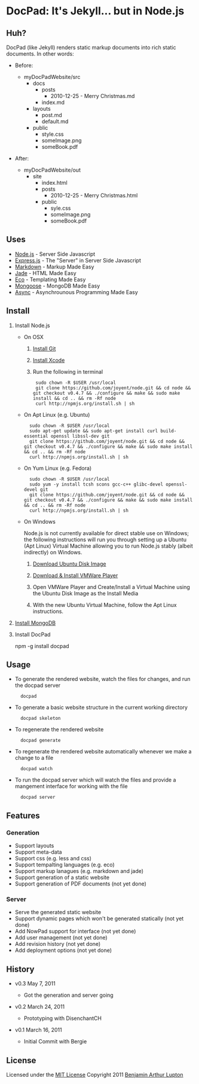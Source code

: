 # DocPad: It's Jekyll... but in Node.js


## Huh?

DocPad (like Jekyll) renders static markup documents into rich static documents. In other words:

- Before:

	- myDocPadWebsite/src
		- docs
			- posts
				- 2010-12-25 - Merry Christmas.md
			- index.md
		- layouts
			- post.md
			- default.md
		- public
			- style.css
			- someImage.png
			- someBook.pdf

- After:

	- myDocPadWebsite/out
		- site
			- index.html
			- posts
				- 2010-12-25 - Merry Christmas.html
			- public
				- syle.css
				- someImage.png
				- someBook.pdf


## Uses

* [Node.js](http://nodejs.org) - Server Side Javascript
* [Express.js](http://expressjs.com/) - The "Server" in Server Side Javascript
* [Markdown](http://daringfireball.net/projects/markdown/basics) - Markup Made Easy
* [Jade](https://github.com/visionmedia/jade) - HTML Made Easy
* [Eco](https://github.com/sstephenson/eco) - Templating Made Easy
* [Mongoose](https://github.com/learnboost/mongoose/) - MongoDB Made Easy
* [Async](https://github.com/caolan/async) - Asynchrounous Programming Made Easy


## Install

1. Install Node.js

	- On OSX
		
		1. [Install Git](http://git-scm.com/download)

		2. [Install Xcode](http://itunes.apple.com/us/app/xcode/id422352214?mt=12&ls=1)

		3. Run the following in terminal
			
				sudo chown -R $USER /usr/local
				git clone https://github.com/joyent/node.git && cd node && git checkout v0.4.7 && ./configure && make && sudo make install && cd .. && rm -Rf node
				curl http://npmjs.org/install.sh | sh
		
	- On Apt Linux (e.g. Ubuntu)

			sudo chown -R $USER /usr/local
			sudo apt-get update && sudo apt-get install curl build-essential openssl libssl-dev git
			git clone https://github.com/joyent/node.git && cd node && git checkout v0.4.7 && ./configure && make && sudo make install && cd .. && rm -Rf node
			curl http://npmjs.org/install.sh | sh
	
	- On Yum Linux (e.g. Fedora)
			
			sudo chown -R $USER /usr/local
			sudo yum -y install tcsh scons gcc-c++ glibc-devel openssl-devel git
			git clone https://github.com/joyent/node.git && cd node && git checkout v0.4.7 && ./configure && make && sudo make install && cd .. && rm -Rf node
			curl http://npmjs.org/install.sh | sh

	- On Windows

		Node.js is not currently available for direct stable use on Windows; the following instructions will run you through setting up a Ubuntu (Apt Linux) Virtual Machine allowing you to run Node.js stably (albeit indirectly) on Windows.

		1. [Download Ubuntu Disk Image](http://d235whtva55mz9.cloudfront.net/ubuntu-11.04-desktop-i386.iso)

		2. [Download & Install VMWare Player](http://www.vmware.com/products/player/overview.html)

		3. Open VMWare Player and Create/Install a Virtual Machine using the Ubuntu Disk Image as the Install Media

		4. With the new Ubuntu Virtual Machine, follow the Apt Linux instructions.

2. [Install MongoDB](http://www.mongodb.org/downloads#packages)

3. Install DocPad

	npm -g install docpad


## Usage

- To generate the rendered website, watch the files for changes, and run the docpad server
	
		docpad

- To generate a basic website structure in the current working directory

		docpad skeleton

- To regenerate the rendered website

		docpad generate

- To regenerate the rendered website automatically whenever we make a change to a file

		docpad watch

- To run the docpad server which will watch the files and provide a mangement interface for working with the file

		docpad server


## Features

### Generation

* Support layouts
* Support meta-data
* Support css (e.g. less and css)
* Support tempalting languages (e.g. eco)
* Support markup lanagues (e.g. markdown and jade)
* Support generation of a static website
* Support generation of PDF documents (not yet done)

### Server

* Serve the generated static website
* Support dynamic pages which won't be generated statically (not yet done)
* Add NowPad support for interface (not yet done)
* Add user management (not yet done)
* Add revision history (not yet done)
* Add deployment options (not yet done)


## History

- v0.3 May 7, 2011
	- Got the generation and server going

- v0.2 March 24, 2011
	- Prototyping with DisenchantCH

- v0.1 March 16, 2011
	- Initial Commit with Bergie


## License

Licensed under the [MIT License](http://creativecommons.org/licenses/MIT/)
Copyright 2011 [Benjamin Arthur Lupton](http://balupton.com)
